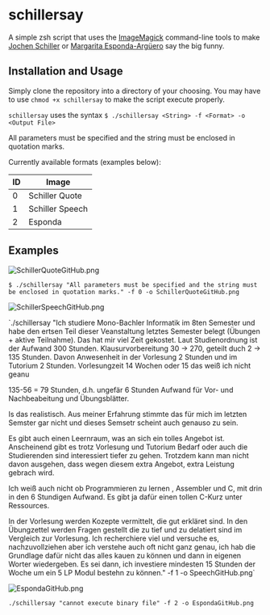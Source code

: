 # schillersay

A simple zsh script that uses the [ImageMagick](https://imagemagick.org) command-line tools to make [Jochen Schiller](https://de.wikipedia.org/wiki/Jochen_Schiller) or [Margarita Esponda-Argüero](https://www.mi.fu-berlin.de/inf/groups/ag-pr/members/Professoren/Margarita_Esponda.html) say the big funny.

## Installation and Usage

Simply clone the repository into a directory of your choosing.
You may have to use `chmod +x schillersay` to make the script execute properly.

`schillersay` uses the syntax `$ ./schillersay <String> -f <Format> -o <Output File>`

All parameters must be specified and the string must be enclosed in quotation marks.

Currently available formats (examples below):

| ID | Image           |
|----|-----------------|
| 0  | Schiller Quote  |
| 1  | Schiller Speech |
| 2  | Esponda         |

## Examples

![SchillerQuoteGitHub.png](https://cdn.discordapp.com/attachments/742070822528745473/746312304664117258/SchillerGitHub.png)

`$ ./schillersay "All parameters must be specified and the string must be enclosed in quotation marks." -f 0 -o SchillerQuoteGitHub.png`

![SchillerSpeechGitHub.png](https://cdn.discordapp.com/attachments/742070822528745473/746445493919285268/SpeechGitHub.png)

`./schillersay "Ich studiere Mono-Bachler Informatik im 8ten Semester und habe den ertsen Teil dieser Veanstaltung letztes Semester belegt (Übungen + aktive Teilnahme). Das hat mir viel Zeit gekostet. Laut Studienordnung ist der Aufwand 300 Stunden. Klausurvorbereitung 30 -> 270, geteilt duch 2 -> 135 Stunden. Davon Anwesenheit in der Vorlesung 2 Stunden und im Tutorium 2 Stunden. Vorlesungzeit 14 Wochen oder 15 das weiß ich nicht geanu

135-56 = 79 Stunden, d.h. ungefär 6 Stunden Aufwand für Vor- und Nachbeabeitung und Übungsblätter.



Is das realistisch. Aus meiner Erfahrung stimmte das für mich im letzten Semster gar nicht und dieses Semsetr scheint auch genauso zu sein.

Es gibt auch einen Leernraum, was an sich ein tolles Angebot ist. Anscheinend gibt es trotz Vorlesung und Tutorium Bedarf oder auch die Studierenden sind interessiert tiefer zu gehen. Trotzdem kann man nicht davon ausgehen, dass wegen diesem extra Angebot, extra Leistung gebrach wird.

Ich weiß auch nicht ob Programmieren zu lernen , Assembler und C, mit drin in den 6 Stundigen Aufwand. Es gibt ja dafür einen tollen C-Kurz unter Ressources.

In der Vorlesung werden Kozepte vermittelt, die gut erkläret sind. In den Übungzettel werden Fragen gestellt die zu tief und zu delatiert sind im Vergleich zur Vorlesung. Ich recherchiere viel und versuche es, nachzuvollziehen aber ich verstehe auch oft nicht ganz genau, ich hab die Grundlage dafür nicht das alles kauen zu können und dann in eigenen Worter wiedergeben. Es sei dann, ich investiere mindesten 15 Stunden der Woche um ein 5 LP Modul bestehn zu können." -f 1 -o SpeechGitHub.png`

![EspondaGitHub.png](https://cdn.discordapp.com/attachments/742070822528745473/746445891774316564/EspondaGitHub.png)

`./schillersay "cannot execute binary file" -f 2 -o EspondaGitHub.png`
